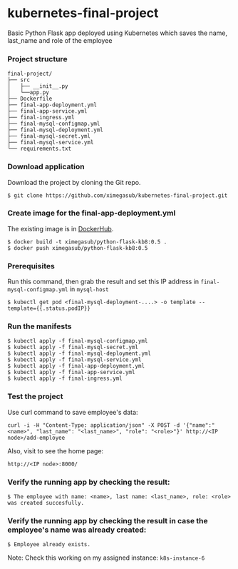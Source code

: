 # kubernetes-final-project
Basic Python Flask app deployed using Kubernetes which saves the name, last_name and role of the employee

### Project structure
```
final-project/
├── src
│   ├── __init__.py
│   └──app.py
├── Dockerfile
├── final-app-deployment.yml
├── final-app-service.yml
├── final-ingress.yml
├── final-mysql-configmap.yml
├── final-mysql-deployment.yml
├── final-mysql-secret.yml
├── final-mysql-service.yml
└── requirements.txt
```

### Download application
Download the project by cloning the Git repo.
```
$ git clone https://github.com/ximegasub/kubernetes-final-project.git
```

### Create image for the final-app-deployment.yml
The existing image is in [DockerHub](https://hub.docker.com/repository/docker/ximegasub/python-flask-kb8).
```
$ docker build -t ximegasub/python-flask-kb8:0.5 .
$ docker push ximegasub/python-flask-kb8:0.5
```

### Prerequisites
Run this command, then grab the result and set this IP address in ```final-mysql-configmap.yml``` in ```mysql-host```
```
$ kubectl get pod <final-mysql-deployment-....> -o template --template={{.status.podIP}}
```

### Run the manifests
```
$ kubectl apply -f final-mysql-configmap.yml
$ kubectl apply -f final-mysql-secret.yml
$ kubectl apply -f final-mysql-deployment.yml
$ kubectl apply -f final-mysql-service.yml
$ kubectl apply -f final-app-deployment.yml
$ kubectl apply -f final-app-service.yml
$ kubectl apply -f final-ingress.yml
```

### Test the project
Use curl command to save employee's data:
```
curl -i -H "Content-Type: application/json" -X POST -d '{"name":"<name>", "last_name": "<last_name>", "role": "<role>"}' http://<IP node>/add-employee 
```
Also, visit to see the home page:
```
http://<IP node>:8000/ 
```

### Verify the running app by checking the result:
```
$ The employee with name: <name>, last name: <last_name>, role: <role> was created succesfully.
```

### Verify the running app by checking the result in case the employee's name was already created:
```
$ Employee already exists.
```
Note: Check this working on my assigned instance: ```k8s-instance-6```
